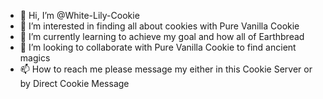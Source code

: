 - 👋 Hi, I’m @White-Lily-Cookie
- 👀 I’m interested in finding all about cookies with Pure Vanilla Cookie
- 🌱 I’m currently learning to achieve my goal and how all of Earthbread
- 💞️ I’m looking to collaborate with Pure Vanilla Cookie to find ancient magics
- 📫 How to reach me please message my either in this Cookie Server or by Direct Cookie Message

<!---
White-Lily-Cookie/White-Lily-Cookie is a ✨ special ✨ repository because its `README.md` (this file) appears on your GitHub profile.
You can click the Preview link to take a look at your changes.
--->
